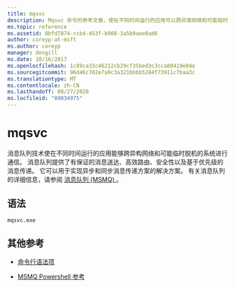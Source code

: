 ```yaml
---
title: mqsvc
description: Mqsvc 命令的参考文章，使在不同时间运行的应用可以跨异类网络和可能临时脱机的系统进行通信。
ms.topic: reference
ms.assetid: 8bfd7874-ccb4-453f-b908-3a5b9aee0ad6
author: coreyp-at-msft
ms.author: coreyp
manager: dongill
ms.date: 10/16/2017
ms.openlocfilehash: 1c89ca33c46212cb29cf35bed3c3cca80419e04e
ms.sourcegitcommit: 96d46c702e7a9c3a321bbbb5284f73911c7baa3c
ms.translationtype: MT
ms.contentlocale: zh-CN
ms.lasthandoff: 08/27/2020
ms.locfileid: "89034975"
---
```

# <a name="mqsvc"></a>mqsvc

消息队列技术使在不同时间运行的应用能够跨异构网络和可能临时脱机的系统进行通信。 消息队列提供了有保证的消息送达、高效路由、安全性以及基于优先级的消息传递。 它可以用于实现异步和同步消息传递方案的解决方案。 有关消息队列的详细信息，请参阅 [消息队列 (MSMQ) ](/previous-versions/windows/desktop/legacy/ms711472(v=vs.85))。

## <a name="syntax"></a>语法

```
mqsvc.exe
```

## <a name="additional-references"></a>其他参考

- [命令行语法项](command-line-syntax-key.md)

- [MSMQ Powershell 参考](/powershell/module/msmq/?view=win10-ps)
